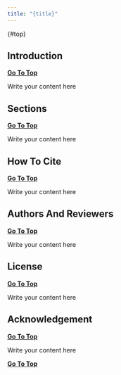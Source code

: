 ```yaml
---
title: "{title}"
---
```


[](){#top}

## Introduction

**[Go To Top](#top)**

Write your content here

## Sections

**[Go To Top](#top)**

Write your content here

## How To Cite

**[Go To Top](#top)**

Write your content here

## Authors And Reviewers

**[Go To Top](#top)**

Write your content here

## License

**[Go To Top](#top)**

Write your content here

## Acknowledgement

**[Go To Top](#top)**

Write your content here

**[Go To Top](#top)**